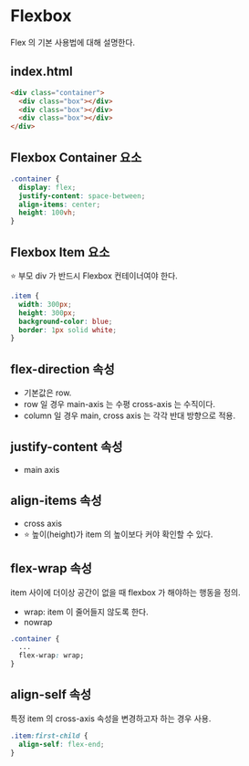 # Flexbox

Flex 의 기본 사용법에 대해 설명한다.

## index.html

```html
<div class="container">
  <div class="box"></div>
  <div class="box"></div>
  <div class="box"></div>
</div>
```

## Flexbox Container 요소

```css
.container {
  display: flex;
  justify-content: space-between;
  align-items: center;
  height: 100vh;
}
```

## Flexbox Item 요소

⭐️ 부모 div 가 반드시 Flexbox 컨테이너여야 한다.

```css
.item {
  width: 300px;
  height: 300px;
  background-color: blue;
  border: 1px solid white;  
}
```

## flex-direction 속성

- 기본값은 row.
- row 일 경우 main-axis 는 수평 cross-axis 는 수직이다.
- column 일 경우 main, cross axis 는 각각 반대 방향으로 적용.

## justify-content 속성

- main axis

## align-items 속성

- cross axis
- ⭐️ 높이(height)가 item 의 높이보다 커야 확인할 수 있다.

## flex-wrap 속성

item 사이에 더이상 공간이 없을 때 flexbox 가 해야하는 행동을 정의.

- wrap: item 이 줄어들지 않도록 한다.
- nowrap

```css
.container {
  ...
  flex-wrap: wrap;
}
```

## align-self 속성

특정 item 의 cross-axis 속성을 변경하고자 하는 경우 사용.

```css
.item:first-child {
  align-self: flex-end;
}
```